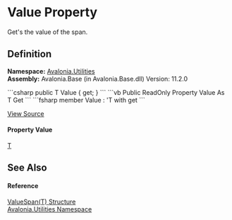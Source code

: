 # Value Property


Get's the value of the span.



## Definition
**Namespace:** <a href="N_Avalonia_Utilities">Avalonia.Utilities</a>  
**Assembly:** Avalonia.Base (in Avalonia.Base.dll) Version: 11.2.0

<Tabs groupId="api-code-preview">
<TabItem value="csharp" label="C#">
```csharp
public T Value { get; }
```
</TabItem>
<TabItem value="vb" label="VB">
```vb
Public ReadOnly Property Value As T
	Get
```
</TabItem>
<TabItem value="fsharp" label="F#">
```fsharp
member Value : 'T with get
```
</TabItem>
</Tabs>



<a href="https://github.com/AvaloniaUI/Avalonia/tree/master/src/Avalonia.Base/Utilities/ValueSpan.cs#L28" title="View the source code">View Source</a>



#### Property Value
<a href="T_Avalonia_Utilities_ValueSpan_1">T</a>

## See Also


#### Reference
<a href="T_Avalonia_Utilities_ValueSpan_1">ValueSpan(T) Structure</a>  
<a href="N_Avalonia_Utilities">Avalonia.Utilities Namespace</a>  

